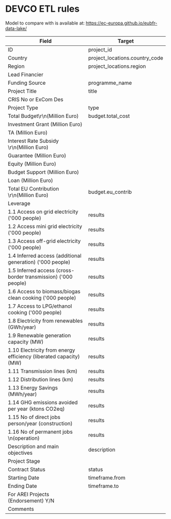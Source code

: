 # DEVCO ETL rules

Model to compare with is available at: https://ec-europa.github.io/eubfr-data-lake/

| Field                                                             | Target                         |
| ----------------------------------------------------------------- | ------------------------------ |
| ID                                                                | project_id                     |
| Country                                                           | project_locations.country_code |
| Region                                                            | project_locations.region       |
| Lead Financier                                                    |                                |
| Funding Source                                                    | programme_name                 |
| Project Title                                                     | title                          |
| CRIS No or ExCom Des                                              |                                |
| Project Type                                                      | type                           |
| Total Budget\r\n(Million Euro)                                    | budget.total_cost              |
| Investment Grant (Million Euro)                                   |                                |
| TA (Million Euro)                                                 |                                |
| Interest Rate Subsidy \r\n(Million Euro)                          |                                |
| Guarantee (Million Euro)                                          |                                |
| Equity (Million Euro)                                             |                                |
| Budget Support (Million Euro)                                     |                                |
| Loan (Million Euro)                                               |                                |
| Total EU Contribution \r\n(Million Euro)                          | budget.eu_contrib              |
| Leverage                                                          |                                |
| 1.1 Access on grid electricity ('000 people)                      | results                        |
| 1.2 Access mini grid electricity ('000 people)                    | results                        |
| 1.3 Access off-grid electricity ('000 people)                     | results                        |
| 1.4 Inferred access (additional generation) ('000 people)         | results                        |
| 1.5 Inferred access (cross-border transmission) ('000 people)     | results                        |
| 1.6 Access to biomass/biogas clean cooking ('000 people)          | results                        |
| 1.7 Access to LPG/ethanol cooking ('000 people)                   | results                        |
| 1.8 Electricity from renewables (GWh/year)                        | results                        |
| 1.9 Renewable generation capacity (MW)                            | results                        |
| 1.10 Electricity from energy efficiency (liberated capacity) (MW) | results                        |
| 1.11 Transmission lines (km)                                      | results                        |
| 1.12 Distribution lines (km)                                      | results                        |
| 1.13 Energy Savings (MWh/year)                                    | results                        |
| 1.14 GHG emissions avoided per year (ktons CO2eq)                 | results                        |
| 1.15 No of direct jobs person/year (construction)                 | results                        |
| 1.16 No of permanent jobs \n(operation)                           | results                        |
| Description and main objectives                                   | description                    |
| Project Stage                                                     |                                |
| Contract Status                                                   | status                         |
| Starting Date                                                     | timeframe.from                 |
| Ending Date                                                       | timeframe.to                   |
| For AREI Projects (Endorsement) Y/N                               |                                |
| Comments                                                          |                                |
